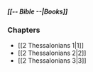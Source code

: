 ##### *[[-- Bible --|Books]]*

### Chapters
- [[2 Thessalonians 1|1]]
- [[2 Thessalonians 2|2]]
- [[2 Thessalonians 3|3]]
